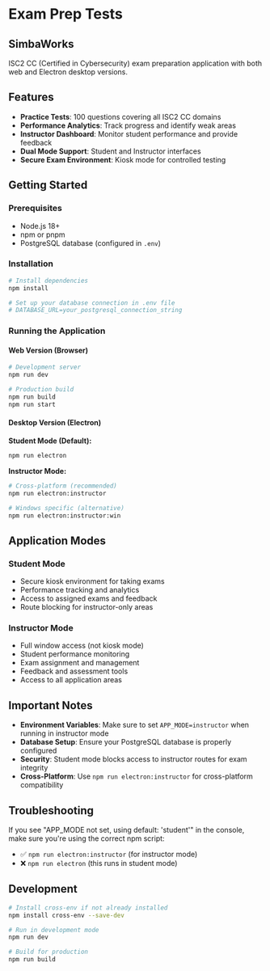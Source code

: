 # Exam Prep Tests
## SimbaWorks

ISC2 CC (Certified in Cybersecurity) exam preparation application with both web and Electron desktop versions.

## Features

- **Practice Tests**: 100 questions covering all ISC2 CC domains
- **Performance Analytics**: Track progress and identify weak areas
- **Instructor Dashboard**: Monitor student performance and provide feedback
- **Dual Mode Support**: Student and Instructor interfaces
- **Secure Exam Environment**: Kiosk mode for controlled testing

## Getting Started

### Prerequisites

- Node.js 18+ 
- npm or pnpm
- PostgreSQL database (configured in `.env`)

### Installation

```bash
# Install dependencies
npm install

# Set up your database connection in .env file
# DATABASE_URL=your_postgresql_connection_string
```

### Running the Application

#### Web Version (Browser)
```bash
# Development server
npm run dev

# Production build
npm run build
npm run start
```

#### Desktop Version (Electron)

**Student Mode (Default):**
```bash
npm run electron
```

**Instructor Mode:**
```bash
# Cross-platform (recommended)
npm run electron:instructor

# Windows specific (alternative)
npm run electron:instructor:win
```

## Application Modes

### Student Mode
- Secure kiosk environment for taking exams
- Performance tracking and analytics
- Access to assigned exams and feedback
- Route blocking for instructor-only areas

### Instructor Mode
- Full window access (not kiosk mode)
- Student performance monitoring
- Exam assignment and management
- Feedback and assessment tools
- Access to all application areas

## Important Notes

- **Environment Variables**: Make sure to set `APP_MODE=instructor` when running in instructor mode
- **Database Setup**: Ensure your PostgreSQL database is properly configured
- **Security**: Student mode blocks access to instructor routes for exam integrity
- **Cross-Platform**: Use `npm run electron:instructor` for cross-platform compatibility

## Troubleshooting

If you see "APP_MODE not set, using default: 'student'" in the console, make sure you're using the correct npm script:

- ✅ `npm run electron:instructor` (for instructor mode)
- ❌ `npm run electron` (this runs in student mode)

## Development

```bash
# Install cross-env if not already installed
npm install cross-env --save-dev

# Run in development mode
npm run dev

# Build for production
npm run build

